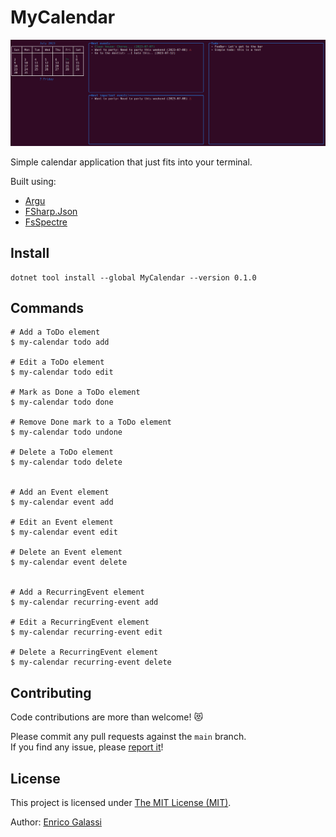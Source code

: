 # MyCalendar

![Showcase](https://raw.githubusercontent.com/galassie/my-calendar/main/assets/Showcase.png)

Simple calendar application that just fits into your terminal.

Built using:
- [Argu](https://github.com/fsprojects/Argu)
- [FSharp.Json](https://github.com/fsprojects/FSharp.Json)
- [FsSpectre](https://github.com/galassie/fs-spectre)

## Install

```shell
dotnet tool install --global MyCalendar --version 0.1.0
```

## Commands 

``` shell
# Add a ToDo element
$ my-calendar todo add

# Edit a ToDo element
$ my-calendar todo edit

# Mark as Done a ToDo element
$ my-calendar todo done

# Remove Done mark to a ToDo element
$ my-calendar todo undone

# Delete a ToDo element
$ my-calendar todo delete


# Add an Event element
$ my-calendar event add

# Edit an Event element
$ my-calendar event edit

# Delete an Event element
$ my-calendar event delete


# Add a RecurringEvent element
$ my-calendar recurring-event add

# Edit a RecurringEvent element
$ my-calendar recurring-event edit

# Delete a RecurringEvent element
$ my-calendar recurring-event delete
```
## Contributing

Code contributions are more than welcome! 😻

Please commit any pull requests against the `main` branch.  
If you find any issue, please [report it](https://github.com/galassie/my-calendar/issues)!

## License

This project is licensed under [The MIT License (MIT)](https://raw.githubusercontent.com/galassie/my-calendar/master/LICENSE.md).

Author: [Enrico Galassi](https://twitter.com/enricogalassi88)